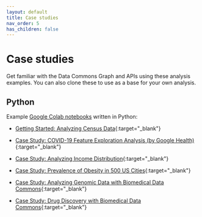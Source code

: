 ```yaml
---
layout: default
title: Case studies
nav_order: 5
has_children: false
---
```


# Case studies

Get familiar with the Data Commons Graph and APIs using these analysis examples.
You can also clone these to use as a base for your own analysis.


## Python
Example [Google Colab
notebooks](https://colab.sandbox.google.com/notebooks/intro.ipynb) written in
Python:

-   [Getting Started: Analyzing Census Data](https://colab.research.google.com/github/datacommonsorg/api-python/blob/master/notebooks/analyzing_census_data.ipynb){:target="_blank"}

-   [Case Study: COVID-19 Feature Exploration Analysis (by Google Health)](https://colab.research.google.com/github/datacommonsorg/api-python/blob/master/notebooks/COVID_19_Feature_Exploration_Analysis_with_Data_Commons.ipynb){:target="_blank"}

-   [Case Study: Analyzing Income Distribution](https://colab.research.google.com/github/datacommonsorg/api-python/blob/master/notebooks/analyzing_income_distribution.ipynb){:target="_blank"}

-   [Case Study: Prevalence of Obesity in 500 US Cities](https://colab.research.google.com/github/datacommonsorg/api-python/blob/master/notebooks/analyzing_obesity_prevalence.ipynb){:target="_blank"}

-   [Case Study: Analyzing Genomic Data with Biomedical Data Commons](https://colab.research.google.com/github/datacommonsorg/api-python/blob/master/notebooks/analyzing_genomic_data.ipynb){:target="_blank"}

-   [Case Study: Drug Discovery with Biomedical Data Commons](https://colab.research.google.com/github/datacommonsorg/api-python/blob/master/notebooks/Drug_Discovery_With_Data_Commons.ipynb){:target="_blank"}
